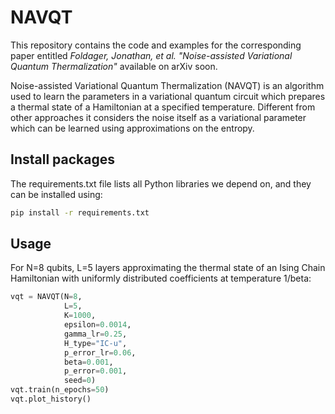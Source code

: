 # NAVQT
This repository contains the code and examples for the corresponding paper entitled *Foldager, Jonathan, et al. "Noise-assisted Variational Quantum Thermalization"* available on arXiv soon.

Noise-assisted Variational Quantum Thermalization (NAVQT) is an algorithm used to learn the parameters in a variational quantum circuit which prepares a thermal state of a Hamiltonian at a specified temperature. Different from other approaches it considers the noise itself as a variational parameter which can be learned using approximations on the entropy. 



## Install packages
The requirements.txt file lists all Python libraries we depend on, and they can be installed using:
```bash
pip install -r requirements.txt
```

## Usage 
For N=8 qubits, L=5 layers approximating the thermal state of an Ising Chain Hamiltonian with uniformly distributed coefficients at temperature 1/beta:
```python
vqt = NAVQT(N=8,
            L=5,
            K=1000,
            epsilon=0.0014,
            gamma_lr=0.25,
            H_type="IC-u",
            p_error_lr=0.06,
            beta=0.001,
            p_error=0.001,
            seed=0)
vqt.train(n_epochs=50)
vqt.plot_history()
```


